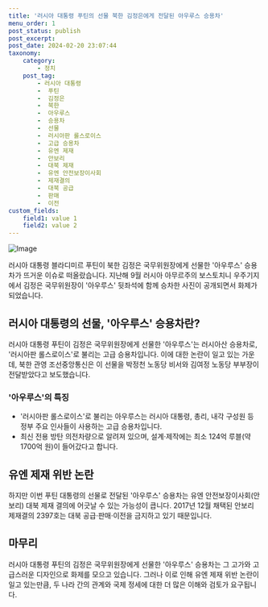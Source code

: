 ```yaml
---
title: '러시아 대통령 푸틴의 선물 북한 김정은에게 전달된 아우루스 승용차'
menu_order: 1
post_status: publish
post_excerpt: 
post_date: 2024-02-20 23:07:44
taxonomy:
    category:
        - 정치
    post_tag:
        - 러시아 대통령
        -  푸틴
        -  김정은
        -  북한
        -  아우루스
        -  승용차
        -  선물
        -  러시아판 롤스로이스
        -  고급 승용차
        -  유엔 제재
        -  안보리
        -  대북 제재
        -  유엔 안전보장이사회
        -  제재결의
        -  대북 공급
        -  판매
        -  이전
custom_fields:
    field1: value 1
    field2: value 2
---
```


![Image](https://imgnews.pstatic.net/image/277/2024/02/20/0005381796_001_20240220085501297.jpg?type=w647)

러시아 대통령 블라디미르 푸틴이 북한 김정은 국무위원장에게 선물한 '아우루스' 승용차가 뜨거운 이슈로 떠올랐습니다. 지난해 9월 러시아 아무르주의 보스토치니 우주기지에서 김정은 국무위원장이 '아우루스' 뒷좌석에 함께 승차한 사진이 공개되면서 화제가 되었습니다.
## 러시아 대통령의 선물, '아우루스' 승용차란?
러시아 대통령 푸틴이 김정은 국무위원장에게 선물한 '아우루스'는 러시아산 승용차로, '러시아판 롤스로이스'로 불리는 고급 승용차입니다. 이에 대한 논란이 일고 있는 가운데, 북한 관영 조선중앙통신은 이 선물을 박정천 노동당 비서와 김여정 노동당 부부장이 전달받았다고 보도했습니다.
### '아우루스'의 특징
- '러시아판 롤스로이스'로 불리는 아우루스는 러시아 대통령, 총리, 내각 구성원 등 정부 주요 인사들이 사용하는 고급 승용차입니다.
- 최신 전용 방탄 의전차량으로 알려져 있으며, 설계·제작에는 최소 124억 루블(약 1700억 원)이 들어갔다고 합니다.
## 유엔 제재 위반 논란
하지만 이번 푸틴 대통령의 선물로 전달된 '아우루스' 승용차는 유엔 안전보장이사회(안보리) 대북 제재 결의에 어긋날 수 있는 가능성이 큽니다. 2017년 12월 채택된 안보리 제재결의 2397호는 대북 공급·판매·이전을 금지하고 있기 때문입니다.
## 마무리
러시아 대통령 푸틴의 김정은 국무위원장에게 선물한 '아우루스' 승용차는 그 고가와 고급스러운 디자인으로 화제를 모으고 있습니다. 그러나 이로 인해 유엔 제재 위반 논란이 일고 있는만큼, 두 나라 간의 관계와 국제 정세에 대한 더 많은 이해와 검토가 요구됩니다.
